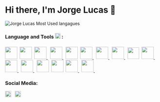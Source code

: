 # Hi there, I'm Jorge Lucas 👋

![Jorge Lucas Most Used langagues](https://github-readme-stats.vercel.app/api/top-langs/?username=jorgelucascm&layout=compact&show_icons=true&title_color=31cc99&icon_color=79ff97&text_color=9f9f9f&bg_color=151515&langs_count=10)

### Language and Tools <img src="https://i.giphy.com/media/WFZvB7VIXBgiz3oDXE/giphy.webp" width="18px"> :
<h3></h3>
<a href="https://docs.arduino.cc/language-reference/pt/"> <img src="https://cdn.jsdelivr.net/gh/devicons/devicon@latest/icons/arduino/arduino-original-wordmark.svg" width = "40"/></a>&nbsp; 
<a href="https://www.learn-c.org/"> <img src="https://images-na.ssl-images-amazon.com/images/I/51NyeIYt71L.png" width = "40"/></a>&nbsp; 
<a href="https://www.learncpp.com/"> <img src="https://cdn.iconscout.com/icon/free/png-512/c-programming-569564.png" width = "40"/> </a>&nbsp;
<a href="https://web.dev/css"> <img src="https://cdn.jsdelivr.net/gh/devicons/devicon@latest/icons/css3/css3-original.svg" width = "40"/> </a>&nbsp;
<a href="https://www.docker.com/"> <img src="https://cdn.jsdelivr.net/gh/devicons/devicon@latest/icons/docker/docker-original.svg" width = "40"/></a>&nbsp;
<a href="https://git-scm.com/"> <img src="https://upload.wikimedia.org/wikipedia/commons/thumb/3/3f/Git_icon.svg/1024px-Git_icon.svg.png" width = "40"/> </a>&nbsp;
<a href="https://www.learn-html.org/"> <img src="https://cdn.icon-icons.com/icons2/2107/PNG/512/file_type_html_icon_130541.png" width = "40"/> </a>&nbsp;
<a href="https://www.java.com/pt-BR/"> <img src="https://cdn.iconscout.com/icon/free/png-512/java-43-569305.png" width = "40"/> </a>&nbsp;
<a href="https://www.javascript.com/"> <img src="https://cdn.iconscout.com/icon/free/png-512/javascript-2752148-2284965.png" width = "38"/></a>&nbsp;
<a href="https://www.markdownguide.org/"> <img src="https://cdn.jsdelivr.net/gh/devicons/devicon@latest/icons/markdown/markdown-original.svg" width = "40"/> </a>&nbsp;
<a href="https://dev.mysql.com/doc/"> <img src="https://cdn.jsdelivr.net/gh/devicons/devicon@latest/icons/mysql/mysql-original.svg" width = "40"/> </a>&nbsp;
<a href="https://nodejs.org/en/"> <img src="https://cdn.iconscout.com/icon/free/png-512/node-js-1-1174935.png" width = "40"/> </a>&nbsp;
<a href="https://www.postgresql.org/"> <img src="https://cdn.icon-icons.com/icons2/2699/PNG/512/postgresql_logo_icon_170835.png" width = "40"/></a>&nbsp;
<a href="https://www.postman.com/learn/"> <img src="https://cdn.jsdelivr.net/gh/devicons/devicon@latest/icons/postman/postman-original.svg" width = "40"/></a>&nbsp;
<a href="https://www.python.org/"> <img src="https://cdn.icon-icons.com/icons2/1508/PNG/512/python_104451.png" width = "40"/> </a>&nbsp;
<a href="https://code.visualstudio.com/docs"> <img src="https://cdn.jsdelivr.net/gh/devicons/devicon@latest/icons/vscode/vscode-original.svg" width = "40"/> </a>&nbsp;



<br>

### Social Media:
<a href="https://mail.google.com/mail/u/0/?fs=1&to=jorgelcm.ec@gmail.com&tf=cm"> <img src="https://upload.wikimedia.org/wikipedia/commons/4/4e/Gmail_Icon.png" width = "20"/></a> &nbsp;
<a href="https://www.linkedin.com/in/jorgelucascm/"> <img src="https://cdn.jsdelivr.net/gh/devicons/devicon@latest/icons/linkedin/linkedin-original.svg" width = "20" />
          

